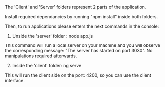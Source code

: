 The 'Client' and 'Server' folders represent 2 parts of the application.

Install required dependancies by running "npm install" inside both folders.

Then, to run applications please enters the next commands in the console:

1) Unside the 'server' folder :
  node app.js

This command will run a local server on your machine and you will observe the corresponding message: "The server has started on port 3030". No manipulations required afterwards.

2) Inside the 'client' folder:
  ng serve

This will run the client side on the port: 4200, so you can use the client interface.


